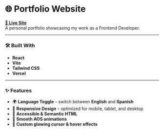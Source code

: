 # 🌐 Portfolio Website

**[🔗 Live Site](https://www.veronikacodes.com/)**  
A personal portfolio showcasing my work as a Frontend Developer.

---

### 🛠️ Built With
- **React** 
- **Vite** 
- **Tailwind CSS** 
- **Vercel**

---

### ✨ Features
- 🌍 **Language Toggle** – switch between **English** and **Spanish**
- 📱 **Responsive Design** – optimized for mobile, tablet, and desktop
- 🎯 **Accessible & Semantic HTML**
- 💫 **Smooth AOS animations**
- 🎨 **Custom glowing cursor & hover effects**

